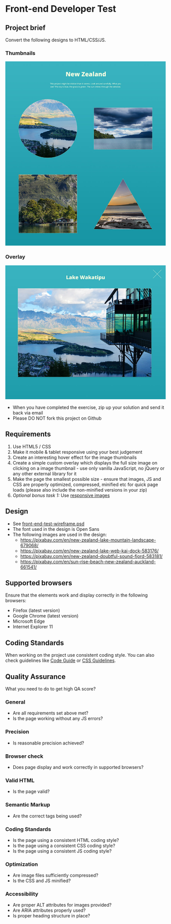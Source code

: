 Front-end Developer Test
======================

## Project brief
Convert the following designs to HTML/CSS/JS.

### Thumbnails
![Front-end Test Thumbnails Screenshot](front-end-test-thumbs-screenshot.jpg)

### Overlay
![Front-end Test Overlay Screenshot](front-end-test-overlay-screenshot.jpg)

- When you have completed the exercise, zip up your solution and send it back via email
- Please DO NOT fork this project on Github

## Requirements
1. Use HTML5 / CSS
2. Make it mobile & tablet responsive using your best judgement
3. Create an interesting hover effect for the image thumbnails
4. Create a simple custom overlay which displays the full size image on clicking on a image thumbnail - use only vanilla JavaScript, no jQuery or any other external library for it
5. Make the page the smallest possible size - ensure that images, JS and CSS are properly optimized, compressed, minified etc for quick page loads (please also include the non-minified versions in your zip)
6. *Optional bonus task 1:* Use [responsive images](https://jakearchibald.com/2015/anatomy-of-responsive-images/)

## Design
- See [front-end-test-wireframe.psd](front-end-test-wireframe.psd)
- The font used in the design is Open Sans
- The following images are used in the design:
  -  https://pixabay.com/en/new-zealand-lake-mountain-landscape-679068/
  -  https://pixabay.com/en/new-zealand-lake-web-kai-dock-583176/
  -  https://pixabay.com/en/new-zealand-doubtful-sound-fjord-583181/
  -  https://pixabay.com/en/sun-rise-beach-new-zealand-auckland-661541/

## Supported browsers
Ensure that the elements work and display correctly in the following browsers:

- Firefox (latest version)
- Google Chrome (latest version)
- Microsoft Edge
- Internet Explorer 11

## Coding Standards
When working on the project use consistent coding style. You can also check guidelines like [Code Guide](http://codeguide.co/) or [CSS Guidelines](http://cssguidelin.es/).

## Quality Assurance

What you need to do to get high QA score?

### General

- Are all requirements set above met?
- Is the page working without any JS errors?

### Precision

- Is reasonable precision achieved?

### Browser check

- Does page display and work correctly in supported browsers?

### Valid HTML

- Is the page valid?

### Semantic Markup

- Are the correct tags being used?

### Coding Standards

- Is the page using a consistent HTML coding style?
- Is the page using a consistent CSS coding style?
- Is the page using a consistent JS coding style?

### Optimization

- Are image files sufficiently compressed?
- Is the CSS and JS minified?

### Accessibility

- Are proper ALT attributes for images provided?
- Are ARIA attributes properly used?
- Is proper heading structure in place?
